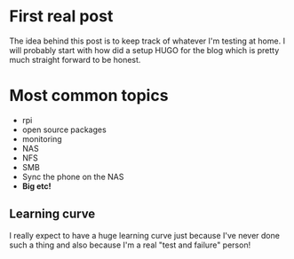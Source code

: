 # First real post

The idea behind this post is to keep track of whatever I'm testing at home.
I will probably start with how did a setup HUGO for the blog which is pretty much straight forward to be honest.


# Most common topics

- rpi
- open source packages
- monitoring
- NAS
- NFS 
- SMB
- Sync the phone on the NAS
- **Big etc!**

## Learning curve

I really expect to have a huge learning curve just because I've never done such a thing and also because I'm a real "test and failure" person!
<!--stackedit_data:
eyJoaXN0b3J5IjpbLTEyMzU3NTIwOTZdfQ==
-->